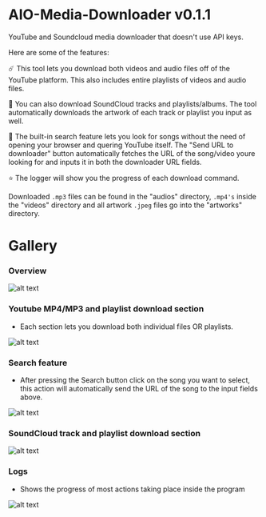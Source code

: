 # AIO-Media-Downloader v0.1.1

YouTube and Soundcloud media downloader that doesn't use API keys.

Here are some of the features:

☄️ This tool lets you download both videos and audio files off of the YouTube platform. This also includes entire playlists of videos and audio files.

🌙 You can also download SoundCloud tracks and playlists/albums. The tool automatically downloads the artwork of each track or playlist you input as well.

🌚 The built-in search feature lets you look for songs without the need of opening your browser and quering YouTube itself. The "Send URL to downloader" button automatically fetches the URL of the song/video youre looking for and inputs it in both the downloader URL fields.

⭐ The logger will show you the progress of each download command.

Downloaded ```.mp3``` files can be found in the "audios" directory, ```.mp4's``` inside the "videos" directory and all artwork ```.jpeg``` files go into the "artworks" directory.

# Gallery

### Overview
![alt text](https://i.imgur.com/L0cGwwi.png)

### Youtube MP4/MP3 and playlist download section
- Each section lets you download both individual files OR playlists.

![alt text](https://i.imgur.com/C6969Nl.png)

### Search feature 
- After pressing the Search button click on the song you want to select, this action will automatically send the URL of the song to the input fields above.

![alt text](https://i.imgur.com/ZnargMY.png)

### SoundCloud track and playlist download section 
![alt text](https://i.imgur.com/WiyjKot.png)

### Logs 
- Shows the progress of most actions taking place inside the program

![alt text](https://i.imgur.com/rhKyUR5.png)

